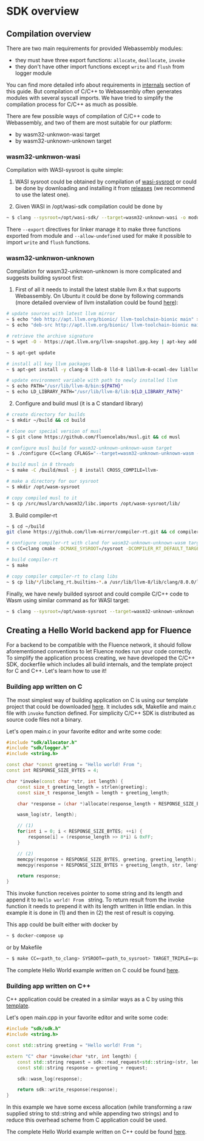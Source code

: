 # SDK overview

## Compilation overview

There are two main requirements for provided Webassembly modules:
- they must have three export functions: `allocate`, `deallocate`, `invoke`
- they don't have other import functions except `write` and `flush` from logger module

You can find more detailed info about requirements in [internals](../internals.md) section of this guide. But compilation of C/C++ to Webassembly often generates modules with several syscall imports. We have tried to simplify the compilation process for C/C++ as much as possible.

There are few possible ways of compilation of C/C++ code to Webassembly, and two of them are most suitable for our platform:
- by wasm32-unknwon-wasi target
- by wasm32-unknown-unknown target

### wasm32-unknwon-wasi

Compilation with WASI-sysroot is quite simple:
 
1. WASI sysroot could be obtained by compilation of [wasi-sysroot](https://github.com/CraneStation/wasi-sysroot) or could be done by downloading and installing it from [releases](https://github.com/CraneStation/wasi-sdk/releases) (we recommend to use the latest one).

2. Given WASI in /opt/wasi-sdk compilation could be done by
```bash
~ $ clang --sysroot=/opt/wasi-sdk/ --target=wasm32-unknown-wasi -o module.wasm -nostartfiles -fvisibility=hidden -Wl,--no-entry,--export=allocate,--export=deallocate,--export=invoke,--allow-undefined -- *.c
```

There `--export` directives for linker manage it to make three functions exported from module and `--allow-undefined` used for make it possible to import `write` and `flush` functions.

### wasm32-unknwon-unknown

Compilation for wasm32-unknwon-unknown is more complicated and suggests building sysroot first:

1. First of all it needs to install the latest stable llvm 8.x that supports Webassembly. On Ubuntu it could be done by following commands (more detailed overview of llvm installation could be found [here](http://apt.llvm.org)):
```bash
# update sources with latest llvm mirror
~ $ echo "deb http://apt.llvm.org/bionic/ llvm-toolchain-bionic main" >> /etc/apt/sources.list.d/llvm.list && \
~ $ echo "deb-src http://apt.llvm.org/bionic/ llvm-toolchain-bionic main" >> /etc/apt/sources.list.d/llvm.list && \

# retrieve the archive signature
~ $ wget -O - https://apt.llvm.org/llvm-snapshot.gpg.key | apt-key add - && \

~ $ apt-get update

# install all key llvm packages
~ $ apt-get install -y clang-8 lldb-8 lld-8 libllvm-8-ocaml-dev libllvm8 llvm-8 llvm-8-dev llvm-8-doc llvm-8-examples llvm-8-runtime    clang-8 clang-tools-8 clang-8-doc libclang-common-8-dev libclang-8-dev libclang1-8 clang-format-8 python-clang-8 libc++-8-dev libc++abi-8-dev

# update environment variable with path to newly installed llvm
~ $ echo PATH="/usr/lib/llvm-8/bin:${PATH}"
~ $ echo LD_LIBRARY_PATH="/usr/lib/llvm-8/lib:${LD_LIBRARY_PATH}"
```

2. Configure and build musl (it is a C standard library)

```bash
# create directory for builds
~ $ mkdir ~/build && cd build

# clone our special version of musl
~ $ git clone https://github.com/fluencelabs/musl.git && cd musl

# configure musl build for wasm32-unknown-unknown-wasm target
~ $ ./configure CC=clang CFLAGS="--target=wasm32-unknown-unknown-wasm -O3" --prefix=/sysroot --enable-debug wasm32

# build musl in 8 threads
~ $ make -C /build/musl -j 8 install CROSS_COMPILE=llvm-

# make a directory for our sysroot
~ $ mkdir /opt/wasm-sysroot

# copy compiled musl to it
~ $ cp /src/musl/arch/wasm32/libc.imports /opt/wasm-sysroot/lib/
```

3. Build compiler-rt
 
```bash
~ $ cd ~/build
git clone https://github.com/llvm-mirror/compiler-rt.git && cd compiler-rt

# configure compiler-rt with cland for wasm32-unknown-unknown-wasm target
~ $ CC=clang cmake -DCMAKE_SYSROOT=/sysroot -DCOMPILER_RT_DEFAULT_TARGET_TRIPLE=wasm32-unknown-unknown-wasm -DCMAKE_C_COMPILER_WORKS=1 --target /src/compiler-rt/lib/builtins

# build compiler-rt
~ $ make

# copy compiler compiler-rt to clang libs
~ $ cp lib/*/libclang_rt.builtins-*.a /usr/lib/llvm-8/lib/clang/8.0.0/lib/
```

Finally, we have newly builded sysroot and could compile C/C++ code to Wasm using similar command as for WASI target:
```bash
~ $ clang --sysroot=/opt/wasm-sysroot --target=wasm32-unknown-unknown -o module.wasm -nostartfiles -fvisibility=hidden -Wl,--no-entry,--export=allocate,--export=deallocate,--export=invoke,--allow-undefined -- *.c
```

## Creating a Hello World backend app for Fluence

For a backend to be compatible with the Fluence network, it should follow aforementioned conventions to let Fluence nodes run your code correctly. To simplify the application process creating, we have developed the С/С++ SDK, dockerfile which includes all build internals, and the template project for C and C++. Let's learn how to use it!

### Building app written on C

The most simplest way of building application on C is using our template project that could be downloaded [here](https://github.com/fluencelabs/c-template). It includes sdk, Makefile and main.c file with `invoke` function defined. For simplicity С/С++ SDK is distributed as source code files not a binary. 

Let's open main.c in your favorite editor and write some code:

```C++
#include "sdk/allocator.h"
#include "sdk/logger.h"
#include <string.h>

const char *const greeting = "Hello world! From ";
const int RESPONSE_SIZE_BYTES = 4;

char *invoke(const char *str, int length) {
    const size_t greeting_length = strlen(greeting);
    const size_t response_length = length + greeting_length;

    char *response = (char *)allocate(response_length + RESPONSE_SIZE_BYTES);

    wasm_log(str, length);

    // (1)
    for(int i = 0; i < RESPONSE_SIZE_BYTES; ++i) {
        response[i] = (response_length >> 8*i) & 0xFF;
    }

    // (2)
    memcpy(response + RESPONSE_SIZE_BYTES, greeting, greeting_length);
    memcpy(response + RESPONSE_SIZE_BYTES + greeting_length, str, length);

    return response;
}
```

This invoke function receives pointer to some string and its length and append it to `Hello world! From ` string. To return result from the invoke function it needs to prepend it with its length written in little endian. In this example it is done in (1) and then in (2) the rest of result is copying.

This app could be built either with docker by
```bash
~ $ docker-compose up
```
or by Makefile
```bash
~ $ make CC=<path_to_clang> SYSROOT=<path_to_sysroot> TARGET_TRIPLE=<path_to_target_triple>
```

The complete Hello World example written on C could be found [here](https://github.com/fluencelabs/tutorials/tree/master/hello-world/app-logger-c).

### Building app written on C++

С++ application could be created in a similar ways as a C by using this [template](https://github.com/fluencelabs/cpp-template).

Let's open main.cpp in your favorite editor and write some code:

```C++
#include "sdk/sdk.h"
#include <string.h>

const std::string greeting = "Hello world! From ";

extern "C" char *invoke(char *str, int length) {
    const std::string request = sdk::read_request<std::string>(str, length);
    const std::string response = greeting + request;

    sdk::wasm_log(response);

    return sdk::write_response(response);
}
```

In this example we have some excess allocation (while transforming a raw supplied string to std::string and while appending two strings) and to reduce this overhead scheme from C application could be used.

The complete Hello World example written on C++ could be found [here](https://github.com/fluencelabs/tutorials/tree/master/hello-world/app-logger-cpp).
